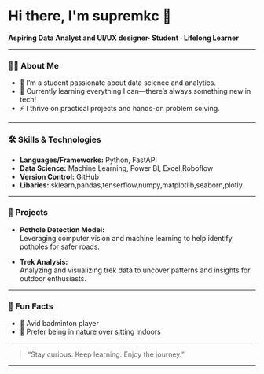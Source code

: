 # Hi there, I'm supremkc 👋

**Aspiring Data Analyst and UI/UX designer· Student · Lifelong Learner**

---

### 👩‍💻 About Me

- 🔬 I’m a student passionate about data science and analytics.
- 🌱 Currently learning everything I can—there’s always something new in tech!
- ⚡ I thrive on practical projects and hands-on problem solving.

---

### 🛠️ Skills & Technologies

- **Languages/Frameworks:** Python, FastAPI
- **Data Science:** Machine Learning, Power BI, Excel,Roboflow
- **Version Control:** GitHub
- **Libaries:** sklearn,pandas,tenserflow,numpy,matplotlib,seaborn,plotly

---

### 🚀 Projects

- **Pothole Detection Model:**  
  Leveraging computer vision and machine learning to help identify potholes for safer roads.

- **Trek Analysis:**  
  Analyzing and visualizing trek data to uncover patterns and insights for outdoor enthusiasts.

---

### 🌳 Fun Facts

- 🏸 Avid badminton player
- 🌲 Prefer being in nature over sitting indoors

---

> “Stay curious. Keep learning. Enjoy the journey.”

---

<!--
Add social links or contact info here if you wish in the future!
-->
